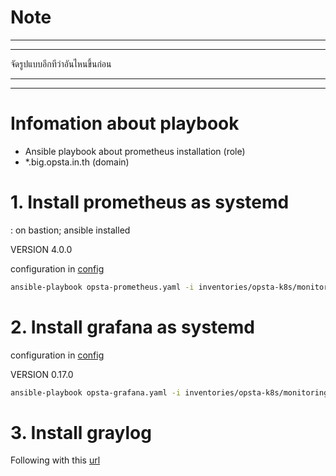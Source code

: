 # Note

********************************************************************************************
********************************************************************************************
จัดรูปแบบอีกทีว่าอันไหนขึ้นก่อน
********************************************************************************************
********************************************************************************************

# Infomation about playbook

- Ansible playbook about prometheus installation (role)
- *.big.opsta.in.th (domain)

# 1. Install prometheus as systemd

: on bastion; ansible installed

VERSION 4.0.0

configuration in [config](./group_vars/platform_monitoring/prometheus.yaml)

```bash
ansible-playbook opsta-prometheus.yaml -i inventories/opsta-k8s/monitoring.ini --become -K --limit monitoring
```

# 2. Install grafana as systemd

configuration in [config](./group_vars/platform_monitoring/grafana.yaml)

VERSION 0.17.0

```bash
ansible-playbook opsta-grafana.yaml -i inventories/opsta-k8s/monitoring.ini --become -K --limit monitoring
```

# 3. Install graylog

Following with this [url](https://github.com/xshot9011/short-note/blob/master/devops%20-%20new%20version/installation/monitoring/graylog/README.md)
